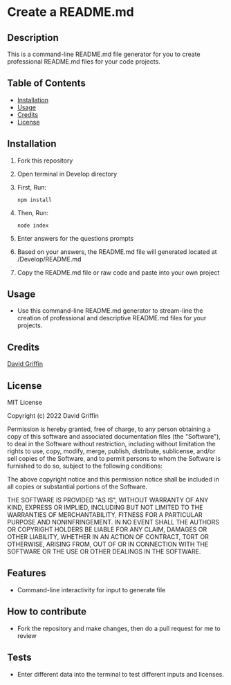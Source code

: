 # Create a README.md 
  ## Description
 This is a command-line README.md file generator for you to create professional README.md files for your code projects. 
## Table of Contents

- [Installation](#installation)
- [Usage](#usage)
- [Credits](#credits)
- [License](#license)

## Installation
1. Fork this repository
2. Open terminal in Develop directory
3. First, Run:

	```npm install```
4. Then, Run:

	```node index```
5. Enter answers for the questions prompts 
6. Based on your answers, the README.md file will generated located at /Develop/README.md
7. Copy the README.md file or raw code and paste into your own project
## Usage
* Use this command-line README.md generator to stream-line the creation of professional and descriptive README.md files for your projects. 
## Credits
[David Griffin](https://github.com/DavidTJGriffin)
## License
MIT License

Copyright (c) 2022 David Griffin

Permission is hereby granted, free of charge, to any person obtaining a copy
of this software and associated documentation files (the "Software"), to deal
in the Software without restriction, including without limitation the rights
to use, copy, modify, merge, publish, distribute, sublicense, and/or sell
copies of the Software, and to permit persons to whom the Software is
furnished to do so, subject to the following conditions:

The above copyright notice and this permission notice shall be included in all
copies or substantial portions of the Software.

THE SOFTWARE IS PROVIDED "AS IS", WITHOUT WARRANTY OF ANY KIND, EXPRESS OR
IMPLIED, INCLUDING BUT NOT LIMITED TO THE WARRANTIES OF MERCHANTABILITY,
FITNESS FOR A PARTICULAR PURPOSE AND NONINFRINGEMENT. IN NO EVENT SHALL THE
AUTHORS OR COPYRIGHT HOLDERS BE LIABLE FOR ANY CLAIM, DAMAGES OR OTHER
LIABILITY, WHETHER IN AN ACTION OF CONTRACT, TORT OR OTHERWISE, ARISING FROM,
OUT OF OR IN CONNECTION WITH THE SOFTWARE OR THE USE OR OTHER DEALINGS IN THE
SOFTWARE.
## Features
* Command-line interactivity for input to generate file

## How to contribute
* Fork the repository and make changes, then do a pull request for me to review
## Tests
* Enter different data into the terminal to test different inputs and licenses. 
